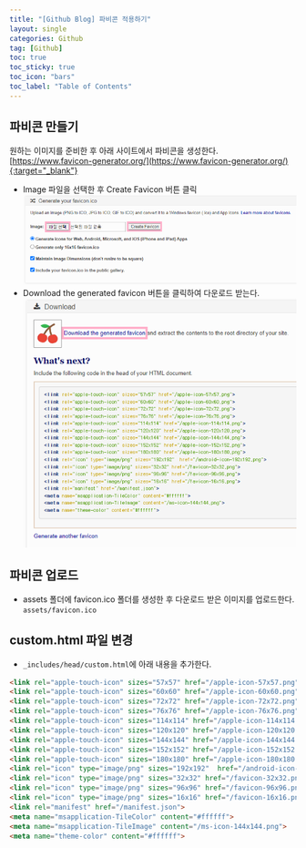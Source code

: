 ```yaml
---
title: "[Github Blog] 파비콘 적용하기"
layout: single
categories: Github
tag: [Github]
toc: true
toc_sticky: true
toc_icon: "bars"
toc_label: "Table of Contents"
---
```


## 파비콘 만들기
원하는 이미지를 준비한 후 아래 사이트에서 파비콘을 생성한다.  
[https://www.favicon-generator.org/](https://www.favicon-generator.org/){:target="_blank"}
- Image 파일을 선택한 후 Create Favicon 버튼 클릭
![images](/images/2022-07-22-favicon/favicon1.png)
- Download the generated favicon 버튼을 클릭하여 다운로드 받는다.
![images](/images/2022-07-22-favicon/favicon2.png)

## 파비콘 업로드
- assets 폴더에 favicon.ico 폴더를 생성한 후 다운로드 받은 이미지를 업로드한다. `assets/favicon.ico`

## custom.html 파일 변경
- `_includes/head/custom.html`에 아래 내용을 추가한다.

```html 
<link rel="apple-touch-icon" sizes="57x57" href="/apple-icon-57x57.png">
<link rel="apple-touch-icon" sizes="60x60" href="/apple-icon-60x60.png">
<link rel="apple-touch-icon" sizes="72x72" href="/apple-icon-72x72.png">
<link rel="apple-touch-icon" sizes="76x76" href="/apple-icon-76x76.png">
<link rel="apple-touch-icon" sizes="114x114" href="/apple-icon-114x114.png">
<link rel="apple-touch-icon" sizes="120x120" href="/apple-icon-120x120.png">
<link rel="apple-touch-icon" sizes="144x144" href="/apple-icon-144x144.png">
<link rel="apple-touch-icon" sizes="152x152" href="/apple-icon-152x152.png">
<link rel="apple-touch-icon" sizes="180x180" href="/apple-icon-180x180.png">
<link rel="icon" type="image/png" sizes="192x192"  href="/android-icon-192x192.png">
<link rel="icon" type="image/png" sizes="32x32" href="/favicon-32x32.png">
<link rel="icon" type="image/png" sizes="96x96" href="/favicon-96x96.png">
<link rel="icon" type="image/png" sizes="16x16" href="/favicon-16x16.png">
<link rel="manifest" href="/manifest.json">
<meta name="msapplication-TileColor" content="#ffffff">
<meta name="msapplication-TileImage" content="/ms-icon-144x144.png">
<meta name="theme-color" content="#ffffff">
```
